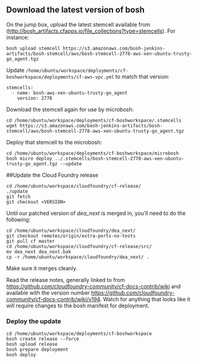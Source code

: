 ## Download the latest version of bosh

On the jump box, upload the latest stemcell available from (http://bosh_artifacts.cfapps.io/file_collections?type=stemcells). For instance: 

```
bosh upload stemcell https://s3.amazonaws.com/bosh-jenkins-artifacts/bosh-stemcell/aws/bosh-stemcell-2778-aws-xen-ubuntu-trusty-go_agent.tgz
```

Update `/home/ubuntu/workspace/deployments/cf-boshworkspace/deployments/cf-aws-vpc.yml` to match that version:

```
stemcells:
  - name: bosh-aws-xen-ubuntu-trusty-go_agent
    version: 2778
```

Download the stemcell again for use by microbosh:

```
cd /home/ubuntu/workspace/deployments/cf-boshworkspace/.stemcells
wget https://s3.amazonaws.com/bosh-jenkins-artifacts/bosh-stemcell/aws/bosh-stemcell-2778-aws-xen-ubuntu-trusty-go_agent.tgz
```

Deploy that stemcell to the microbosh:
```
cd /home/ubuntu/workspace/deployments/cf-boshworkspace/microbosh
bosh micro deploy ../.stemcells/bosh-stemcell-2778-aws-xen-ubuntu-trusty-go_agent.tgz --update
```

##Update the Cloud Foundry release
```
cd /home/ubuntu/workspace/cloudfoundry/cf-release/
./update
git fetch
git checkout <VERSION>
```
Until our patched version of <I>dea_next</I> is merged in, you'll need to do the following:
```
cd /home/ubuntu/workspace/cloudfoundry/dea_next/
git checkout remotes/origin/extra-ports-no-tests
git pull cf master
cd /home/ubuntu/workspace/cloudfoundry/cf-release/src/
mv dea_next dea_next.bak
cp -r /home/ubuntu/workspace/cloudfoundry/dea_next/ .
```

Make sure it merges cleanly.

Read the release notes, generally linked to from https://github.com/cloudfoundry-community/cf-docs-contrib/wiki and available with the version number https://github.com/cloudfoundry-community/cf-docs-contrib/wiki/v194. Watch for anything that looks like it will require changes to the bosh manifest for deployment.

### Deploy the update

```
cd /home/ubuntu/workspace/deployments/cf-boshworkspace
bosh create release --force
bosh upload release
bosh prepare deployment
bosh deploy
```
